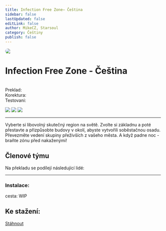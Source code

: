 ```yaml
---
title: Infection Free Zone– Čeština
sidebar: false
lastUpdated: false
editLink: false
author: MikeCZ, Starsoul
category: Češtiny
publish: false
---
```

<script setup lang="ts">
const people = {
  lead: [
    { name: "MikeCZ", role: "Vedení projektu, Překlad"}
  ],
  l10n: [
    { name: "Starsoul", role: "Překlad"},
    { name: "Starsoul", role: "Korektura"},
  ]
};
</script>

<div style="border-radius: 16px; overflow: hidden; margin-bottom: 16px;">
  <img src="https://shared.cloudflare.steamstatic.com/store_item_assets/steam/apps/1465460/library_hero.jpg?t=1644920770">
</div>

# Infection Free Zone - Čeština 
<br>

<div class="stavpr prog-custom" style="display: flex; align-items: center; column-gap: 12px">
  <div class="infopr">Preklad:</div>
  <div class="progpr" style="flex: 1"><el-progress :percentage="100" :stroke-width="18" :text-inside="true" status="success" striped /></div>
</div>
<div class="stavpr prog-custom" style="display: flex; align-items: center; column-gap: 12px">
  <div class="infopr">Korektura:</div>
  <div class="progpr" style="flex: 1"><el-progress :percentage="80" :stroke-width="18" :text-inside="true" status="warning" striped /></div>
</div>
<div class="stavpr prog-custom" style="display: flex; align-items: center; column-gap: 12px">
  <div class="infopr">Testovani:</div>
  <div class="progpr" style="flex: 1"><el-progress :percentage="80" :stroke-width="18" :text-inside="true" status="primary" striped /></div>
</div>

![](https://img.shields.io/badge/herní%20klient-Steam-grey?style=for-the-badge) 
![](https://img.shields.io/badge/verze%20hry-aktuální-grey?style=for-the-badge) 
![](https://img.shields.io/badge/verze%20překladu-WIP-red?style=for-the-badge&labelColor=red)

------------
Vyberte si libovolný skutečný region na světě. Zvolte si základnu a poté přestavte a přizpůsobte budovy v okolí, abyste vytvořili soběstačnou osadu. Převezměte vedení skupiny přeživších z vašeho města. A když padne noc - braňte zónu před nakaženými!

## Členové týmu

Na překladu se podílejí následující lidé:

<PTeamMembers :members="people.lead" />

<PTeamMembers :members="people.l10n" />

<PTeamMembers :members="people.support" />

<PTeamMembers :members="people.partners" />

<hr>

### Instalace:
cesta: WIP <br />

## Ke stažení:
[Stáhnout](#)















